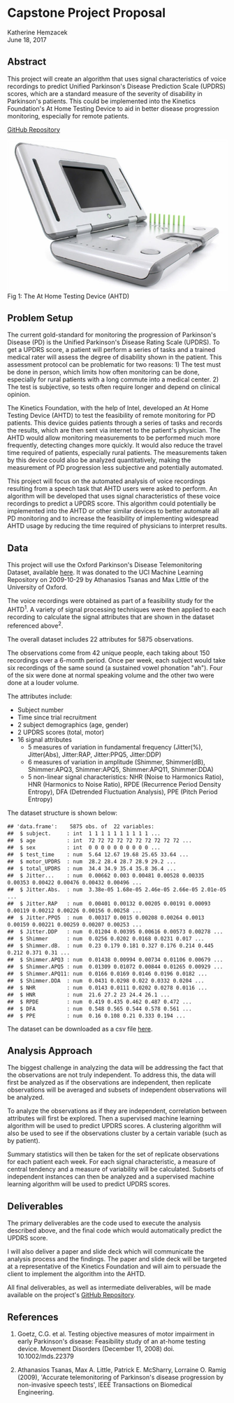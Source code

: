 Capstone Project Proposal
================
Katherine Hemzacek  
June 18, 2017

Abstract
--------

This project will create an algorithm that uses signal characteristics of voice recordings to predict Unified Parkinson's Disease Prediction Scale (UPDRS) scores, which are a standard measure of the severity of disability in Parkinson's patients. This could be implemented into the Kinetics Foundation's At Home Testing Device to aid in better disease progression monitoring, especially for remote patients.

[GitHub Repository](https://github.com/khemzacek/Automating-Parkinsons-Assessment)

![](AHTD.jpg)  
Fig 1: The At Home Testing Device (AHTD)

Problem Setup
-------------

The current gold-standard for monitoring the progression of Parkinson's Disease (PD) is the Unified Parkinson's Disease Rating Scale (UPDRS). To get a UPDRS score, a patient will perform a series of tasks and a trained medical rater will assess the degree of disability shown in the patient. This assessment protocol can be problematic for two reasons: 1) The test must be done in person, which limits how often monitoring can be done, especially for rural patients with a long commute into a medical center. 2) The test is subjective, so tests often require longer and depend on clinical opinion.

The Kinetics Foundation, with the help of Intel, developed an At Home Testing Device (AHTD) to test the feasibility of remote monitoring for PD patients. This device guides patients through a series of tasks and records the results, which are then sent via internet to the patient's physician. The AHTD would allow monitoring measurements to be performed much more frequently, detecting changes more quickly. It would also reduce the travel time required of patients, especially rural patients. The measurements taken by this device could also be analyzed quantitatively, making the measurement of PD progression less subjective and potentially automated.

This project will focus on the automated analysis of voice recordings resulting from a speech task that AHTD users were asked to perform. An algorithm will be developed that uses signal characteristics of these voice recordings to predict a UPDRS score. This algorithm could potentially be implemented into the AHTD or other similar devices to better automate all PD monitoring and to increase the feasibility of implementing widespread AHTD usage by reducing the time required of physicians to interpret results.

Data
----

This project will use the Oxford Parkinson's Disease Telemonitoring Dataset, available [here](https://archive.ics.uci.edu/ml/datasets/parkinsons+telemonitoring). It was donated to the UCI Machine Learning Repository on 2009-10-29 by Athanasios Tsanas and Max Little of the University of Oxford.

The voice recordings were obtained as part of a feasibility study for the AHTD<sup>1</sup>. A variety of signal processing techniques were then applied to each recording to calculate the signal attributes that are shown in the dataset referenced above<sup>2</sup>.

The overall dataset includes 22 attributes for 5875 observations.

The observations come from 42 unique people, each taking about 150 recordings over a 6-month period. Once per week, each subject would take six recordings of the same sound (a sustained vowel phonation "ah"). Four of the six were done at normal speaking volume and the other two were done at a louder volume.

The attributes include:

-   Subject number
-   Time since trial recruitment
-   2 subject demographics (age, gender)
-   2 UPDRS scores (total, motor)
-   16 signal attributes
    -   5 measures of variation in fundamental frequency (Jitter(%), Jitter(Abs), Jitter:RAP, Jitter:PPQ5, Jitter:DDP)
    -   6 measures of variation in amplitude (Shimmer, Shimmer(dB), Shimmer:APQ3, Shimmer:APQ5, Shimmer:APQ11, Shimmer:DDA)
    -   5 non-linear signal characteristics: NHR (Noise to Harmonics Ratio), HNR (Harmonics to Noise Ratio), RPDE (Recurrence Period Density Entropy), DFA (Detrended Fluctuation Analysis), PPE (Pitch Period Entropy)

The dataset structure is shown below:

    ## 'data.frame':    5875 obs. of  22 variables:
    ##  $ subject.     : int  1 1 1 1 1 1 1 1 1 1 ...
    ##  $ age          : int  72 72 72 72 72 72 72 72 72 72 ...
    ##  $ sex          : int  0 0 0 0 0 0 0 0 0 0 ...
    ##  $ test_time    : num  5.64 12.67 19.68 25.65 33.64 ...
    ##  $ motor_UPDRS  : num  28.2 28.4 28.7 28.9 29.2 ...
    ##  $ total_UPDRS  : num  34.4 34.9 35.4 35.8 36.4 ...
    ##  $ Jitter...    : num  0.00662 0.003 0.00481 0.00528 0.00335 0.00353 0.00422 0.00476 0.00432 0.00496 ...
    ##  $ Jitter.Abs.  : num  3.38e-05 1.68e-05 2.46e-05 2.66e-05 2.01e-05 ...
    ##  $ Jitter.RAP   : num  0.00401 0.00132 0.00205 0.00191 0.00093 0.00119 0.00212 0.00226 0.00156 0.00258 ...
    ##  $ Jitter.PPQ5  : num  0.00317 0.0015 0.00208 0.00264 0.0013 0.00159 0.00221 0.00259 0.00207 0.00253 ...
    ##  $ Jitter.DDP   : num  0.01204 0.00395 0.00616 0.00573 0.00278 ...
    ##  $ Shimmer      : num  0.0256 0.0202 0.0168 0.0231 0.017 ...
    ##  $ Shimmer.dB.  : num  0.23 0.179 0.181 0.327 0.176 0.214 0.445 0.212 0.371 0.31 ...
    ##  $ Shimmer.APQ3 : num  0.01438 0.00994 0.00734 0.01106 0.00679 ...
    ##  $ Shimmer.APQ5 : num  0.01309 0.01072 0.00844 0.01265 0.00929 ...
    ##  $ Shimmer.APQ11: num  0.0166 0.0169 0.0146 0.0196 0.0182 ...
    ##  $ Shimmer.DDA  : num  0.0431 0.0298 0.022 0.0332 0.0204 ...
    ##  $ NHR          : num  0.0143 0.0111 0.0202 0.0278 0.0116 ...
    ##  $ HNR          : num  21.6 27.2 23 24.4 26.1 ...
    ##  $ RPDE         : num  0.419 0.435 0.462 0.487 0.472 ...
    ##  $ DFA          : num  0.548 0.565 0.544 0.578 0.561 ...
    ##  $ PPE          : num  0.16 0.108 0.21 0.333 0.194 ...

The dataset can be downloaded as a csv file [here](https://archive.ics.uci.edu/ml/machine-learning-databases/parkinsons/telemonitoring/parkinsons_updrs.data).

Analysis Approach
-----------------

The biggest challenge in analyzing the data will be addressing the fact that the observations are not truly independent. To address this, the data will first be analyzed as if the observations are independent, then replicate observations will be averaged and subsets of independent observations will be analyzed.

To analyze the observations as if they are independent, correlation between attributes will first be explored. Then a supervised machine learning algorithm will be used to predict UPDRS scores. A clustering algorithm will also be used to see if the observations cluster by a certain variable (such as by patient).

Summary statistics will then be taken for the set of replicate observations for each patient each week. For each signal characteristic, a measure of central tendency and a measure of variability will be calculated. Subsets of independent instances can then be analyzed and a supervised machine learning algorithm will be used to predict UPDRS scores.

Deliverables
------------

The primary deliverables are the code used to execute the analysis described above, and the final code which would automatically predict the UPDRS score.

I will also deliver a paper and slide deck which will communicate the analysis process and the findings. The paper and slide deck will be targeted at a representative of the Kinetics Foundation and will aim to persuade the client to implement the algorithm into the AHTD.

All final deliverables, as well as intermediate deliverables, will be made available on the project's [GitHub Repository](https://github.com/khemzacek/Automating-Parkinsons-Assessment).

References
----------

1.  Goetz, C.G. et al. Testing objective measures of motor impairment in early Parkinson's disease: Feasibility study of an at-home testing device. Movement Disorders (December 11, 2008) doi. 10.1002/mds.22379

2.  Athanasios Tsanas, Max A. Little, Patrick E. McSharry, Lorraine O. Ramig (2009), 'Accurate telemonitoring of Parkinson's disease progression by non-invasive speech tests', IEEE Transactions on Biomedical Engineering.
